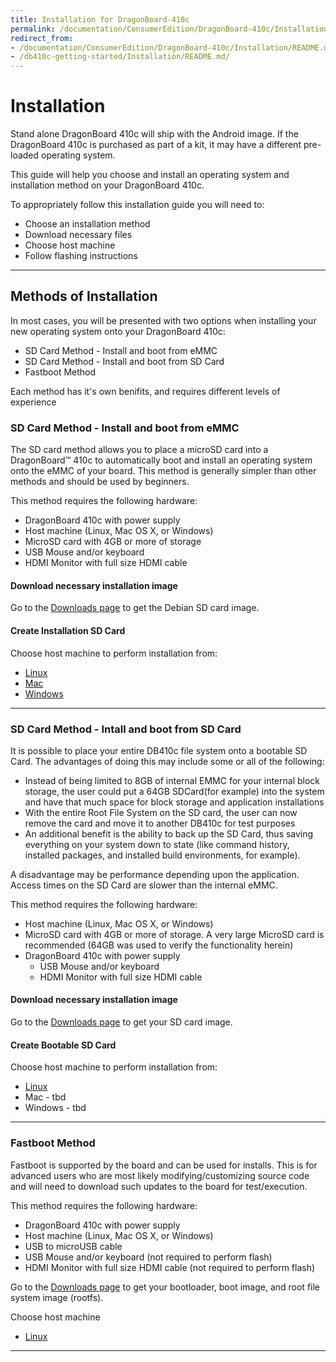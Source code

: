 ```yaml
---
title: Installation for DragonBoard-410c
permalink: /documentation/ConsumerEdition/DragonBoard-410c/Installation/
redirect_from:
- /documentation/ConsumerEdition/DragonBoard-410c/Installation/README.md/
- /db410c-getting-started/Installation/README.md/
---
```

# Installation

Stand alone DragonBoard 410c will ship with the Android image. If the DragonBoard 410c is purchased as part of a kit, it may have a different pre-loaded operating system.

This guide will help you choose and install an operating system and installation method on your DragonBoard 410c.

To appropriately follow this installation guide you will need to:

- Choose an installation method
- Download necessary files
- Choose host machine
- Follow flashing instructions

***

## Methods of Installation

In most cases, you will be presented with two options when installing your new operating system onto your DragonBoard 410c:

- SD Card Method - Install and boot from eMMC
- SD Card Method - Install and boot from SD Card
- Fastboot Method

Each method has it's own benifits, and requires different levels of experience

### SD Card Method - Install and boot from eMMC

The SD card method allows you to place a microSD card into a DragonBoard™ 410c to automatically boot and install an operating system onto the eMMC of your board. This method is generally simpler than other methods and should be used by beginners.

This method requires the following hardware:

- DragonBoard 410c with power supply
- Host machine (Linux, Mac OS X, or Windows)
- MicroSD card with 4GB or more of storage
- USB Mouse and/or keyboard
- HDMI Monitor with full size HDMI cable

#### Download necessary installation image
Go to the [Downloads page](../Downloads/README.md) to get the Debian SD card image.

#### Create Installation SD Card
Choose host machine to perform installation from:

- [Linux](LinuxSD.md)
- [Mac](MacSD.md)
- [Windows](WindowsSD.md)

***

### SD Card Method - Intall and boot from SD Card
It is possible to place your entire DB410c file system onto a bootable SD Card.  The advantages of doing this may include some or all of the following:

- Instead of being limited to 8GB of internal EMMC for your internal block storage, the user could put a 64GB SDCard(for example) into the system and have that much space for block storage and application installations
- With the entire Root File System on the SD card, the user can now remove the card and move it to another DB410c for test purposes
- An additional benefit is the ability to back up the SD Card, thus saving everything on your system down to state (like command history, installed packages, and installed build environments, for example).

A disadvantage may be performance depending upon the application. Access times on the SD Card are slower than the internal eMMC.

This method requires the following hardware:

- Host machine (Linux, Mac OS X, or Windows)
- MicroSD card with 4GB or more of storage.  A very large MicroSD card is recommended (64GB was used to verify the functionality herein)
- DragonBoard 410c with power supply
     - USB Mouse and/or keyboard
     - HDMI Monitor with full size HDMI cable

#### Download necessary installation image
Go to the [Downloads page](../Downloads/README.md) to get your SD card image.

#### Create Bootable SD Card
Choose host machine to perform installation from:

- [Linux](LinuxSDBoot.md)
- Mac - tbd
- Windows - tbd
***

### Fastboot Method

Fastboot is supported by the board and can be used for installs. This is for advanced users who are most likely modifying/customizing source code and will need to download such updates to the board for test/execution.

This method requires the following hardware:

- DragonBoard 410c with power supply
- Host machine (Linux, Mac OS X, or Windows)
- USB to microUSB cable
- USB Mouse and/or keyboard (not required to perform flash)
- HDMI Monitor with full size HDMI cable (not required to perform flash)

Go to the [Downloads page](../Downloads/) to get your bootloader, boot image, and root file system image (rootfs).

Choose host machine

- [Linux](LinuxFastboot.md)

***
